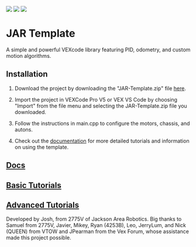 <img src="https://img.shields.io/github/downloads/JacksonAreaRobotics/JAR-Template/total?style=flat&color=yellow">
<img src="https://img.shields.io/github/stars/JacksonAreaRobotics/JAR-Template-yellow">
<img src="https://img.shields.io/badge/version-v1.2.0-yellow">

# JAR Template
A simple and powerful VEXcode library featuring PID, odometry, and custom motion algorithms.

## Installation
1. Download the project by downloading the "JAR-Template.zip" file [here](https://github.com/2775Josh/JAR-Template/releases/latest).

2. Import the project in VEXCode Pro V5 or VEX VS Code by choosing "Import" from the file menu and selecting the JAR-Template.zip file you downloaded.

3. Follow the instructions in main.cpp to configure the motors, chassis, and autons.

4. Check out the <a href="https://jacksonarearobotics.github.io/JAR-Template/" target="_blank">documentation</a> for more detailed tutorials and information on using the template.

## [Docs](https://jacksonarearobotics.github.io/JAR-Template/)

## [Basic Tutorials](https://jacksonarearobotics.github.io/JAR-Template/basic-tutorials)

## [Advanced Tutorials](https://jacksonarearobotics.github.io/JAR-Template/advanced-tutorials)

Developed by Josh, from 2775V of Jackson Area Robotics. Big thanks to Samuel from 2775V, Javier, Mikey, Ryan (4253B), Leo, JerryLum, and Nick (QUEEN) from VTOW and JPearman from the Vex Forum, whose assistance made this project possible.
